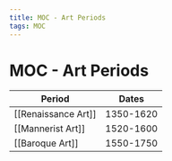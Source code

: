 ```yaml
---
title: MOC - Art Periods
tags: MOC
---
```


# MOC - Art Periods

| Period              | Dates     |
| ------------------- | --------- |
| [[Renaissance Art]] | 1350-1620 | 
| [[Mannerist Art]]   | 1520-1600 |
| [[Baroque Art]]     | 1550-1750 |
